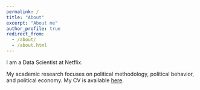 ```yaml
---
permalink: /
title: "About"
excerpt: "About me"
author_profile: true
redirect_from:
  - /about/
  - /about.html
---
```


I am a Data Scientist at Netflix.

My academic research focuses on political
methodology, political behavior, and political economy. My CV is
available [here](https://tomoya-sasaki.github.io/files/tomoya_cv.pdf).

<!-- <a href = "tomoya_cv.pdf"><strong>cv</strong></a> -->